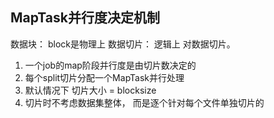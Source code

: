 ## MapTask并行度决定机制

数据块： block是物理上
数据切片： 逻辑上 对数据切片。

1. 一个job的map阶段并行度是由切片数决定的
2. 每个split切片分配一个MapTask并行处理
3. 默认情况下 切片大小 = blocksize
4. 切片时不考虑数据集整体， 而是逐个针对每个文件单独切片的


